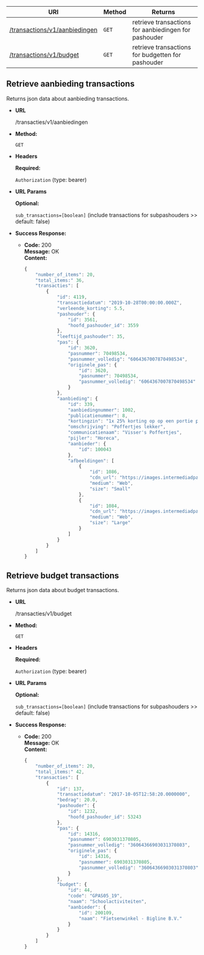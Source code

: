 | URI                                        | Method | Returns                             |
| ------------------------------------------ | ------ | ----------------------------------- |
| [/transactions/v1/aanbiedingen](#retrieve-aanbieding-transactions) | `GET`  | retrieve transactions for aanbiedingen for pashouder |
| [/transactions/v1/budget](#retrieve-budget-transactions) | `GET`  | retrieve transactions for budgetten for pashouder |

## **Retrieve aanbieding transactions**

Returns json data about aanbieding transactions.

- **URL**

  /transacties/v1/aanbiedingen

- **Method:**

  `GET`

- **Headers**

  **Required:**

  `Authorization` (type: bearer)

- **URL Params**

  **Optional:**

  `sub_transactions=[boolean]` (include transactions for subpashouders >> default: false)

- **Success Response:**

  - **Code:** 200 <br />
    **Message:** OK <br />
    **Content:** <br />

    ```javascript
    {
        "number_of_items": 20,
        "total_items:" 36,
        "transacties": [
            {
                "id": 4119,
                "transactiedatum": "2019-10-28T00:00:00.000Z",
                "verleende_korting": 5.5,
                "pashouder": {
                    "id": 3561,
                    "hoofd_pashouder_id": 3559
                },
                "leeftijd_pashouder": 35,
                "pas": {
                    "id": 3620,
                    "pasnummer": 70498534,
                    "pasnummer_volledig": "6064367007870498534",
                    "originele_pas": {
                        "id": 3620,
                        "pasnummer": 70498534,
                        "pasnummer_volledig": "6064367007870498534"
                    }
                },
                "aanbieding": {
                    "id": 339,
                    "aanbiedingnummer": 1002,
                    "publicatienummer": 8,
                    "kortingzin": "1x 25% korting op op een portie poffertjes naar keuze",
                    "omschrijving": "Poffertjes lekker",
                    "communicatienaam": "Visser's Poffertjes",
                    "pijler": "Horeca",
                    "aanbieder": {
                        "id": 100043
                    },
                    "afbeeldingen": [
                        {
                            "id": 1086,
                            "cdn_url": "https://images.intermediadpas.nl/dordrecht/acc/67_web-small20191029140510.jpg",
                            "medium": "Web",
                            "size": "Small"
                        },
                        {
                            "id": 1084,
                            "cdn_url": "https://images.intermediadpas.nl/dordrecht/acc/67_web-large20191029140509.jpg",
                            "medium": "Web",
                            "size": "Large"
                        }
                    ]
                }
            }
        ]
    }
    ```

## **Retrieve budget transactions**

Returns json data about budget transactions.

- **URL**

  /transacties/v1/budget

- **Method:**

  `GET`

- **Headers**

  **Required:**

  `Authorization` (type: bearer)

- **URL Params**

  **Optional:**

  `sub_transactions=[boolean]` (include transactions for subpashouders >> default: false)

- **Success Response:**

  - **Code:** 200 <br />
    **Message:** OK <br />
    **Content:** <br />

    ```javascript
    {
        "number_of_items": 20,
        "total_items:" 42,
        "transacties": [
            {
                "id": 137,
                "transactiedatum": "2017-10-05T12:58:20.0000000",
                "bedrag": 20.0,
                "pashouder": {
                    "id": 1232,
                    "hoofd_pashouder_id": 53243
                },
                "pas": {
                    "id": 14316,
                    "pasnummer": 6903031370805,
                    "pasnummer_volledig": "36064366903031370803",
                    "originele_pas": {
                        "id": 14316,
                        "pasnummer": 6903031370805,
                        "pasnummer_volledig": "36064366903031370803"
                    }
                },
                "budget": {
                    "id": 44,
                    "code": "GPAS05_19",
                    "naam": "Schoolactiviteiten",
                    "aanbieder": {
                        "id": 200109,
                        "naam": "Fietsenwinkel - Bigline B.V."
                    }
                }
            }
        ]
    }
    ```